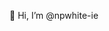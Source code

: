 👋 Hi, I’m @npwhite-ie

<!---
npwhite-ie/npwhite-ie is a ✨ special ✨ repository because its `README.md` (this file) appears on your GitHub profile.
You can click the Preview link to take a look at your changes.
--->
